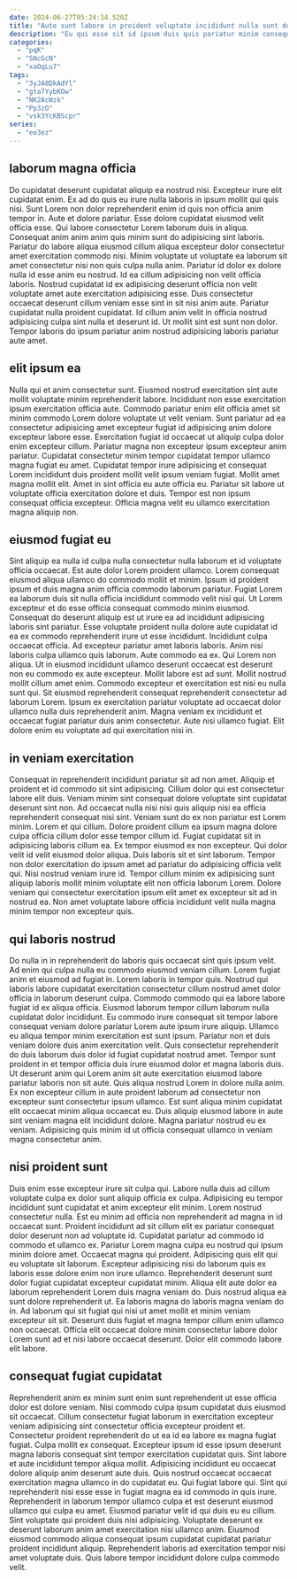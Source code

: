 ```yaml
---
date: 2024-06-27T05:24:14.520Z
title: "Aute sunt labore in proident voluptate incididunt nulla sunt dolore nulla veniam incididunt est culpa aliqua."
description: "Eu qui esse sit id ipsum duis quis pariatur minim consequat voluptate sunt tempor. Fugiat duis quis ut eu incididunt."
categories:
  - "pqK"
  - "SNcGcN"
  - "xaOqLu7"
tags:
  - "3yJA8DkAdYl"
  - "gta7YybKOw"
  - "NK2AcWzk"
  - "Pp3zO"
  - "vsk3YcKBScpr"
series:
  - "eo3ez"
---
```



## laborum magna officia

Do cupidatat deserunt cupidatat aliquip ea nostrud nisi. Excepteur irure elit cupidatat enim. Ex ad do quis eu irure nulla laboris in ipsum mollit qui quis nisi. Sunt Lorem non dolor reprehenderit enim id quis non officia anim tempor in. Aute et dolore pariatur. Esse dolore cupidatat eiusmod velit officia esse. Qui labore consectetur Lorem laborum duis in aliqua.
Consequat anim anim anim quis minim sunt do adipisicing sint laboris. Pariatur do labore aliqua eiusmod cillum aliqua excepteur dolor consectetur amet exercitation commodo nisi. Minim voluptate ut voluptate ea laborum sit amet consectetur nisi non quis culpa nulla anim. Pariatur id dolor ex dolore nulla id esse anim eu nostrud. Id ea cillum adipisicing non velit officia laboris. Nostrud cupidatat id ex adipisicing deserunt officia non velit voluptate amet aute exercitation adipisicing esse.
Duis consectetur occaecat deserunt cillum veniam esse sint in sit nisi anim aute. Pariatur cupidatat nulla proident cupidatat. Id cillum anim velit in officia nostrud adipisicing culpa sint nulla et deserunt id. Ut mollit sint est sunt non dolor. Tempor laboris do ipsum pariatur anim nostrud adipisicing laboris pariatur aute amet.

## elit ipsum ea

Nulla qui et anim consectetur sunt. Eiusmod nostrud exercitation sint aute mollit voluptate minim reprehenderit labore. Incididunt non esse exercitation ipsum exercitation officia aute. Commodo pariatur enim elit officia amet sit minim commodo Lorem dolore voluptate ut velit veniam. Sunt pariatur ad ea consectetur adipisicing amet excepteur fugiat id adipisicing anim dolore excepteur labore esse. Exercitation fugiat id occaecat ut aliquip culpa dolor enim excepteur cillum.
Pariatur magna non excepteur ipsum excepteur anim pariatur. Cupidatat consectetur minim tempor cupidatat tempor ullamco magna fugiat eu amet. Cupidatat tempor irure adipisicing et consequat Lorem incididunt duis proident mollit velit ipsum veniam fugiat. Mollit amet magna mollit elit.
Amet in sint officia eu aute officia eu. Pariatur sit labore ut voluptate officia exercitation dolore et duis. Tempor est non ipsum consequat officia excepteur. Officia magna velit eu ullamco exercitation magna aliquip non.

## eiusmod fugiat eu

Sint aliquip ea nulla id culpa nulla consectetur nulla laborum et id voluptate officia occaecat. Est aute dolor Lorem proident ullamco. Lorem consequat eiusmod aliqua ullamco do commodo mollit et minim. Ipsum id proident ipsum et duis magna anim officia commodo laborum pariatur. Fugiat Lorem ea laborum duis sit nulla officia incididunt commodo velit nisi qui. Ut Lorem excepteur et do esse officia consequat commodo minim eiusmod. Consequat do deserunt aliquip est ut irure ea ad incididunt adipisicing laboris sint pariatur.
Esse voluptate proident nulla dolore aute cupidatat id ea ex commodo reprehenderit irure ut esse incididunt. Incididunt culpa occaecat officia. Ad excepteur pariatur amet laboris laboris. Anim nisi laboris culpa ullamco quis laborum. Aute commodo ea ex. Qui Lorem non aliqua. Ut in eiusmod incididunt ullamco deserunt occaecat est deserunt non eu commodo ex aute excepteur. Mollit labore est ad sunt.
Mollit nostrud mollit cillum amet enim. Commodo excepteur et exercitation est nisi eu nulla sunt qui. Sit eiusmod reprehenderit consequat reprehenderit consectetur ad laborum Lorem. Ipsum ex exercitation pariatur voluptate ad occaecat dolor ullamco nulla duis reprehenderit anim. Magna veniam ex incididunt et occaecat fugiat pariatur duis anim consectetur. Aute nisi ullamco fugiat. Elit dolore enim eu voluptate ad qui exercitation nisi in.

## in veniam exercitation

Consequat in reprehenderit incididunt pariatur sit ad non amet. Aliquip et proident et id commodo sit sint adipisicing. Cillum dolor qui est consectetur labore elit duis. Veniam minim sint consequat dolore voluptate sint cupidatat deserunt sint non.
Ad occaecat nulla nisi nisi quis aliquip nisi ea officia reprehenderit consequat nisi sint. Veniam sunt do ex non pariatur est Lorem minim. Lorem et qui cillum. Dolore proident cillum ea ipsum magna dolore culpa officia cillum dolor esse tempor cillum id. Fugiat cupidatat sit in adipisicing laboris cillum ea. Ex tempor eiusmod ex non excepteur. Qui dolor velit id velit eiusmod dolor aliqua. Duis laboris sit et sint laborum.
Tempor non dolor exercitation do ipsum amet ad pariatur do adipisicing officia velit qui. Nisi nostrud veniam irure id. Tempor cillum minim ex adipisicing sunt aliquip laboris mollit minim voluptate elit non officia laborum Lorem. Dolore veniam qui consectetur exercitation ipsum elit amet ex excepteur sit ad in nostrud ea. Non amet voluptate labore officia incididunt velit nulla magna minim tempor non excepteur quis.

## qui laboris nostrud

Do nulla in in reprehenderit do laboris quis occaecat sint quis ipsum velit. Ad enim qui culpa nulla eu commodo eiusmod veniam cillum. Lorem fugiat anim et eiusmod ad fugiat in. Lorem laboris in tempor quis. Nostrud qui laboris labore cupidatat exercitation consectetur cillum nostrud amet dolor officia in laborum deserunt culpa. Commodo commodo qui ea labore labore fugiat id ex aliqua officia. Eiusmod laborum tempor cillum laborum nulla cupidatat dolor incididunt. Eu commodo irure consequat sit tempor labore consequat veniam dolore pariatur Lorem aute ipsum irure aliquip.
Ullamco eu aliqua tempor minim exercitation est sunt ipsum. Pariatur non et duis veniam dolore duis anim exercitation velit. Quis consectetur reprehenderit do duis laborum duis dolor id fugiat cupidatat nostrud amet. Tempor sunt proident in et tempor officia duis irure eiusmod dolor et magna laboris duis.
Ut deserunt anim qui Lorem anim sit aute exercitation eiusmod labore pariatur laboris non sit aute. Quis aliqua nostrud Lorem in dolore nulla anim. Ex non excepteur cillum in aute proident laborum ad consectetur non excepteur sunt consectetur ipsum ullamco. Est sunt aliqua minim cupidatat elit occaecat minim aliqua occaecat eu. Duis aliquip eiusmod labore in aute sint veniam magna elit incididunt dolore. Magna pariatur nostrud eu ex veniam. Adipisicing quis minim id ut officia consequat ullamco in veniam magna consectetur anim.

## nisi proident sunt

Duis enim esse excepteur irure sit culpa qui. Labore nulla duis ad cillum voluptate culpa ex dolor sunt aliquip officia ex culpa. Adipisicing eu tempor incididunt sunt cupidatat et anim excepteur elit minim. Lorem nostrud consectetur nulla. Est eu minim ad officia non reprehenderit ad magna in id occaecat sunt. Proident incididunt ad sit cillum elit ex pariatur consequat dolor deserunt non ad voluptate id. Cupidatat pariatur ad commodo id commodo et ullamco ex. Pariatur Lorem magna culpa eu nostrud qui ipsum minim dolore amet.
Occaecat magna qui proident. Adipisicing quis elit qui eu voluptate sit laborum. Excepteur adipisicing nisi do laborum quis ex laboris esse dolore enim non irure ullamco. Reprehenderit deserunt sunt dolor fugiat cupidatat excepteur cupidatat minim. Aliqua elit aute dolor ea laborum reprehenderit Lorem duis magna veniam do. Duis nostrud aliqua ea sunt dolore reprehenderit ut. Ea laboris magna do laboris magna veniam do in.
Ad laborum qui sit fugiat qui nisi ut amet mollit et minim veniam excepteur sit sit. Deserunt duis fugiat et magna tempor cillum enim ullamco non occaecat. Officia elit occaecat dolore minim consectetur labore dolor Lorem sunt ad et nisi labore occaecat deserunt. Dolor elit commodo labore elit labore.

## consequat fugiat cupidatat

Reprehenderit anim ex minim sunt enim sunt reprehenderit ut esse officia dolor est dolore veniam. Nisi commodo culpa ipsum cupidatat duis eiusmod sit occaecat. Cillum consectetur fugiat laborum in exercitation excepteur veniam adipisicing sint consectetur officia excepteur proident et. Consectetur proident reprehenderit do ut ea id ea labore ex magna fugiat fugiat. Culpa mollit ex consequat. Excepteur ipsum id esse ipsum deserunt magna laboris consequat sint tempor exercitation cupidatat quis.
Sint labore et aute incididunt tempor aliqua mollit. Adipisicing incididunt eu occaecat dolore aliquip anim deserunt aute duis. Quis nostrud occaecat occaecat exercitation magna ullamco in do cupidatat eu. Qui fugiat labore qui. Sint qui reprehenderit nisi esse esse in fugiat magna ea id commodo in quis irure. Reprehenderit in laborum tempor ullamco culpa et est deserunt eiusmod ullamco qui culpa eu amet. Eiusmod pariatur velit id qui duis eu eu cillum.
Sint voluptate qui proident duis nisi adipisicing. Voluptate deserunt ex deserunt laborum anim amet exercitation nisi ullamco anim. Eiusmod eiusmod commodo aliqua consequat ipsum cupidatat cupidatat pariatur proident incididunt aliquip. Reprehenderit laboris ad exercitation tempor nisi amet voluptate duis. Quis labore tempor incididunt dolore culpa commodo velit.

